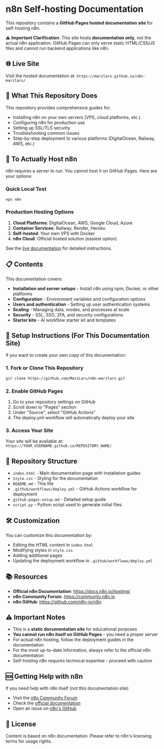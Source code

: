 # n8n Self-hosting Documentation

This repository contains a **GitHub Pages hosted documentation site** for self-hosting n8n. 

⚠️ **Important Clarification**: This site hosts **documentation only**, not the actual n8n application. GitHub Pages can only serve static HTML/CSS/JS files and cannot run backend applications like n8n.

## 🌐 Live Site

Visit the hosted documentation at: `https://marzlars.github.io/n8n-marzlars/`

## 📖 What This Repository Does

This repository provides comprehensive guides for:
- Installing n8n on your own servers (VPS, cloud platforms, etc.)
- Configuring n8n for production use
- Setting up SSL/TLS security
- Troubleshooting common issues
- Step-by-step deployment to various platforms (DigitalOcean, Railway, AWS, etc.)

## 🚀 To Actually Host n8n

n8n requires a server to run. You cannot host it on GitHub Pages. Here are your options:

### Quick Local Test
```bash
npx n8n
```

### Production Hosting Options
1. **Cloud Platforms**: DigitalOcean, AWS, Google Cloud, Azure
2. **Container Services**: Railway, Render, Heroku
3. **Self-hosted**: Your own VPS with Docker
4. **n8n Cloud**: Official hosted solution (easiest option)

See the [live documentation](https://marzlars.github.io/n8n-marzlars/) for detailed instructions.

## 📋 Contents

This documentation covers:

- **Installation and server setups** - Install n8n using npm, Docker, or other platforms
- **Configuration** - Environment variables and configuration options
- **Users and authentication** - Setting up user authentication systems
- **Scaling** - Managing data, modes, and processes at scale
- **Security** - SSL, SSO, 2FA, and security configurations
- **Starter kits** - AI workflow starter kit and templates

## 🚀 Setup Instructions (For This Documentation Site)

If you want to create your own copy of this documentation:

### 1. Fork or Clone This Repository
```bash
git clone https://github.com/MarzLars/n8n-marzlars.git
```

### 2. Enable GitHub Pages
1. Go to your repository settings on GitHub
2. Scroll down to "Pages" section
3. Under "Source", select "GitHub Actions"
4. The deploy.yml workflow will automatically deploy your site

### 3. Access Your Site
Your site will be available at: `https://YOUR_USERNAME.github.io/REPOSITORY_NAME/`

## 📁 Repository Structure

- `index.html` - Main documentation page with installation guides
- `style.css` - Styling for the documentation
- `README.md` - This file
- `.github/workflows/deploy.yml` - GitHub Actions workflow for deployment
- `github-pages-setup.md` - Detailed setup guide
- `script.py` - Python script used to generate initial files

## 🛠️ Customization

You can customize this documentation by:

- Editing the HTML content in `index.html`
- Modifying styles in `style.css`
- Adding additional pages
- Updating the deployment workflow in `.github/workflows/deploy.yml`

## 📚 Resources

- **Official n8n Documentation**: https://docs.n8n.io/hosting/
- **n8n Community Forum**: https://community.n8n.io
- **n8n GitHub**: https://github.com/n8n-io/n8n

## ⚠️ Important Notes

- This is a **static documentation site** for educational purposes
- **You cannot run n8n itself on GitHub Pages** - you need a proper server
- For actual n8n hosting, follow the deployment guides in the documentation
- For the most up-to-date information, always refer to the official n8n documentation
- Self-hosting n8n requires technical expertise - proceed with caution

## 🆘 Getting Help with n8n

If you need help with n8n itself (not this documentation site):
- Visit the [n8n Community Forum](https://community.n8n.io)
- Check the [official documentation](https://docs.n8n.io)
- Open an issue on [n8n's GitHub](https://github.com/n8n-io/n8n/issues)

## 📄 License

Content is based on n8n documentation. Please refer to n8n's licensing terms for usage rights.
